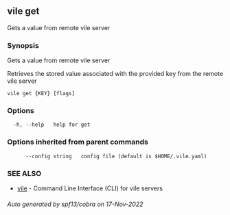 ## vile get

Gets a value from remote vile server

### Synopsis


Gets a value from remote vile server

Retrieves the stored value associated with the provided key from the remote vile server
	

```
vile get {KEY} [flags]
```

### Options

```
  -h, --help   help for get
```

### Options inherited from parent commands

```
      --config string   config file (default is $HOME/.vile.yaml)
```

### SEE ALSO

* [vile](vile.md)	 - Command Line Interface (CLI) for vile servers

###### Auto generated by spf13/cobra on 17-Nov-2022
